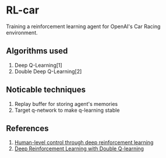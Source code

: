 # RL-car

Training a reinforcement learning agent for OpenAI's Car Racing environment.

## Algorithms used
1. Deep Q-Learning[1]
2. Double Deep Q-Learning[2]

## Noticable techniques
1. Replay buffer for storing agent's memories
2. Target q-network to make q-learning stable


## References
1. [Human-level control through deep reinforcement learning](https://storage.googleapis.com/deepmind-media/dqn/DQNNaturePaper.pdf)
2. [Deep Reinforcement Learning with Double Q-learning](https://arxiv.org/pdf/1509.06461.pdf)

